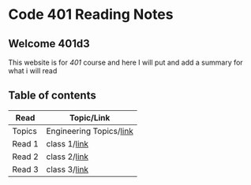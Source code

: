 # Code 401 Reading Notes

## Welcome 401d3

This website is for *401* course and here I will put and add a summary for what i will read 

## Table of contents

| Read    | Topic/Link|
|---|-----|
| Topics  | Engineering Topics/[link](https://ruwaid-401-advanced-javascript.github.io/reading-Notes/EngineeringTopics)|
| Read 1  | class 1/[link](https://ruwaid-401-advanced-javascript.github.io/reading-Notes/class-01)                    |
| Read 2  | class 2/[link](https://ruwaid-401-advanced-javascript.github.io/reading-Notes/class-02)                    |
| Read 3  | class 3/[link](https://ruwaid-401-advanced-javascript.github.io/reading-Notes/class-03)                    |